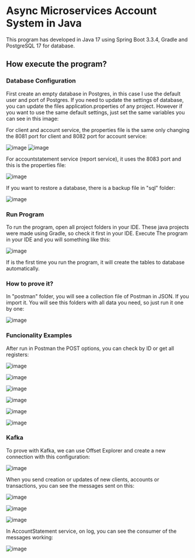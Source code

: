 # Async Microservices Account System in Java 

This program has developed in Java 17 using Spring Boot 3.3.4, Gradle and PostgreSQL 17 for database.

## How execute the program?

### Database Configuration

First create an empty database in Postgres, in this case I use the default user and port of Postgres. If you need to update the settings of database, you can update the files application.properties of any project. However if you want to use the same default 
settings, just set the same variables you can see in this image:

For client and account service, the properties file is the same only changing the 8081 port for client and 8082 port for account service:

![image](https://github.com/user-attachments/assets/a3f3128f-654a-4150-8a1f-d7500faa6759)  ![image](https://github.com/user-attachments/assets/e2e77886-20d0-4637-88b4-8c85e6b4cd23)

For accountstatement service (report service), it uses the 8083 port and this is the properties file:

![image](https://github.com/user-attachments/assets/3fa36bf6-ae3a-4f2d-b4d9-4e559d8af301)

If you want to restore a database, there is a backup file in "sql" folder:

![image](https://github.com/user-attachments/assets/214993e8-8a1a-4648-9e67-4d2d980969b2)

### Run Program

To run the program, open all project folders in your IDE. These java projects were made using Gradle, so check it first in your IDE. Execute The program in your IDE and you will something like this:

![image](https://github.com/user-attachments/assets/159e7e72-17d0-40e7-b947-3b540d05b875)

If is the first time you run the program, it will create the tables to database automatically.

### How to prove it?

In "postman" folder, you will see a collection file of Postman in JSON. If you import it. You will see this folders with all data you need, so just run it one by one:

![image](https://github.com/user-attachments/assets/59d4d03f-a7e4-41ab-a8fd-ac73acebc468)

### Funcionality Examples

After run in Postman the POST options, you can check by ID or get all registers:

![image](https://github.com/user-attachments/assets/cc3b7fb1-eaee-4769-8c6f-c51d35dfde90)

![image](https://github.com/user-attachments/assets/db355a3c-2ad8-4588-9998-e58ff605cde6)

![image](https://github.com/user-attachments/assets/bc1f013d-b9ca-41a7-88ca-4dea5329c501)

![image](https://github.com/user-attachments/assets/59db96df-c482-4883-9cff-348db1c48a32)

![image](https://github.com/user-attachments/assets/edc302f1-e0d5-498a-96dc-907ad84082a8)

![image](https://github.com/user-attachments/assets/78ca6661-e3cc-4d05-9346-ca433cdc9933)

### Kafka

To prove with Kafka, we can use Offset Explorer and create a new connection with this configuration:

![image](https://github.com/user-attachments/assets/9d46fad1-2bea-4a89-a51b-7ec6a7a119a3)

When you send creation or updates of new clients, accounts or transactions, you can see the messages sent on this:

![image](https://github.com/user-attachments/assets/3a9dcd3a-8b7d-4d01-8af6-cbda82dd5e9a)

![image](https://github.com/user-attachments/assets/f79a7c89-04b4-4fe9-8b5c-d9a5380c4c14)

![image](https://github.com/user-attachments/assets/294ee90b-c6c5-474e-8791-d849f0051ba8)

In AccountStatement service, on log, you can see the consumer of the messages working:

![image](https://github.com/user-attachments/assets/b02ac286-3baf-4ba9-bfc9-4c6d360e62df)
